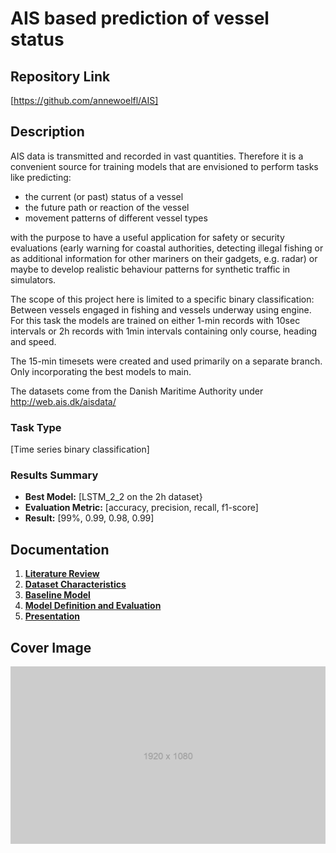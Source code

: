 # AIS based prediction of vessel status

## Repository Link

[https://github.com/annewoelfl/AIS]

## Description

AIS data is transmitted and recorded in vast quantities.
Therefore it is a convenient source for training models that are envisioned to perform tasks like predicting:
- the current (or past) status of a vessel
- the future path or reaction of the vessel
- movement patterns of different vessel types

with the purpose to have a useful application for safety or security evaluations (early warning for coastal authorities, detecting illegal fishing or as additional information for other mariners on their gadgets, e.g. radar) or maybe to develop realistic behaviour patterns for synthetic traffic in simulators.

The scope of this project here is limited to a specific binary classification: Between vessels engaged in fishing and vessels underway using engine. For this task the models are trained on either 1-min records with 10sec intervals or 2h records with 1min intervals containing only course, heading and speed.

The 15-min timesets were created and used primarily on a separate branch. Only incorporating the best models to main.

The datasets come from the Danish Maritime Authority under http://web.ais.dk/aisdata/

### Task Type

[Time series binary classification]

### Results Summary

- **Best Model:** [LSTM_2_2 on the 2h dataset}
- **Evaluation Metric:** [accuracy, precision, recall, f1-score]
- **Result:** [99%, 0.99, 0.98, 0.99]

## Documentation

1. **[Literature Review](0_LiteratureReview/README.md)**
2. **[Dataset Characteristics](1_DatasetCharacteristics/exploratory_data_analysis.ipynb)**
3. **[Baseline Model](2_BaselineModel/baseline_model.ipynb)**
4. **[Model Definition and Evaluation](3_Model/model_definition_evaluation)**
5. **[Presentation](4_Presentation/README.md)**

## Cover Image

![Project Cover Image](CoverImage/cover_image.png)
